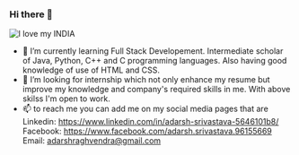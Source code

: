 ### Hi there 👋
![I love my INDIA](http://url/to/tiranga.jpg)

<!--
**Adarsh-0001/Adarsh-0001** is a ✨ _special_ ✨ repository because its `README.md` (this file) appears on your GitHub profile.

Here are some ideas to get you started:

- 🔭 I’m currently working on ...
- 🌱 I’m currently learning ...
- 👯 I’m looking to collaborate on ...
- 🤔 I’m looking for help with ...
- 💬 Ask me about ...
- 📫 How to reach me: ...
- 😄 Pronouns: ...
- ⚡ Fun fact: ...
-->
- 🌱 I’m currently learning Full Stack Developement. Intermediate scholar of Java, Python, C++ and C programming languages. Also having good knowledge of use of HTML and CSS. 
- 👯 I’m looking for internship which not only enhance my resume but improve my knowledge and company's required skills in me. With above skilss I'm open to work.
- 📫 to reach me you can add me on my social media pages that are
      Linkedin: https://www.linkedin.com/in/adarsh-srivastava-5646101b8/
      Facebook: https://www.facebook.com/adarsh.srivastava.96155669
      Email: adarshraghvendra@gmail.com
      
